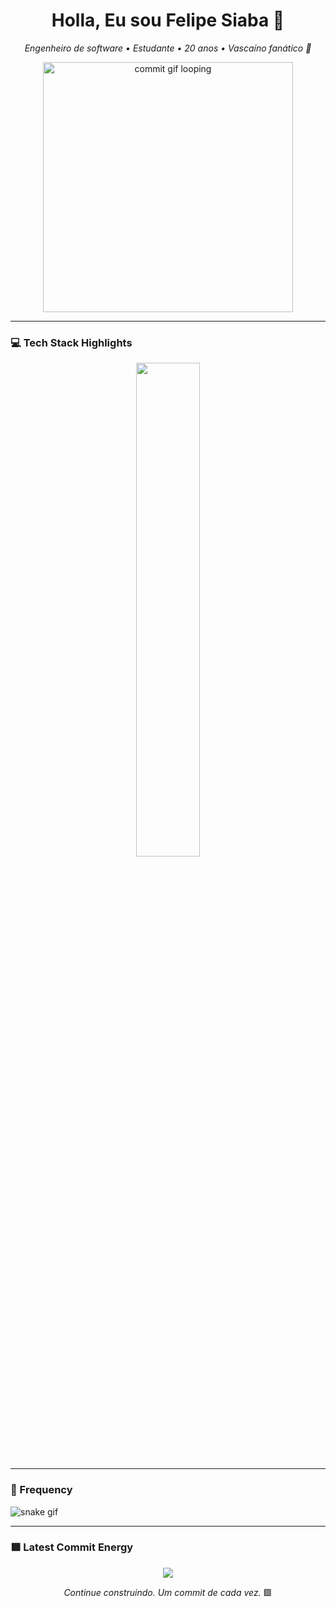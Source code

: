 <h1 align="center">Holla, Eu sou Felipe Siaba 👋</h1>

<p align="center">
  <em>Engenheiro de software • Estudante • 20 anos • Vascaíno fanático 💢 </em>
</p>

<p align="center">
  <img src="https://i.pinimg.com/originals/30/c2/10/30c210344bbbcde4d5542c02a0cb908b.gif" width="400px" alt="commit gif looping" />
</p>

---



### 💻 Tech Stack Highlights

<p align="center">
  <img width="45%" src="https://github-readme-stats.vercel.app/api/top-langs/?username=felipegoiabah&layout=compact&hide_border=true&title_color=ffffff&text_color=ffffff&bg_color=0d1117" />
</p>

---

### 🐍 Frequency




    
![snake gif](https://github.com/felipegoiabah/felipegoiabah/blob/output/github-snake-dark.svg)



    


---

### 🟩 Latest Commit Energy

<p align="center">
<img src="https://github-readme-stats.vercel.app/api?username=felipegoiabah&show_icons=true&theme=github_dark&hide_border=true&title_color=00ff99&icon_color=00ff99&text_color=ffffff" />
</p>

<p align="center">
  <em>Continue construindo. Um commit de cada vez.</em> 🟩
</p>


 

